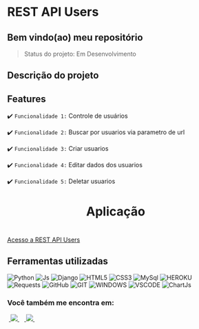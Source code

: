 <h1>REST API Users</h1>

<h2>Bem vindo(ao) meu repositório</h2>

>Status do projeto: Em Desenvolvimento

## Descrição do projeto

 <p align="justify"></p>
 
## Features

:heavy_check_mark: `Funcionalidade 1:`  Controle de usuários

:heavy_check_mark: `Funcionalidade 2:` Buscar por usuarios via parametro de url

:heavy_check_mark: `Funcionalidade 3:` Criar usuarios

:heavy_check_mark: `Funcionalidade 4:` Editar dados dos usuarios

:heavy_check_mark: `Funcionalidade 5:` Deletar usuarios

 
<div align='center'>
    <h1>Aplicação<h1>
</div>
<a href="https://rest-api-users-y18n.onrender.com/api/?format=json">Acesso a REST API Users</a>
            
## Ferramentas utilizadas

![Python](https://img.shields.io/badge/Python-14354C?style=for-the-badge&logo=python&logoColor=white)
![Js](https://img.shields.io/badge/JavaScript-323330?style=for-the-badge&logo=javascript&logoColor=F7DF1E)
![Django](https://img.shields.io/badge/django-%23092E20.svg?style=for-the-badge&logo=django&logoColor=white)
![HTML5](https://img.shields.io/badge/HTML5-E34F26?style=for-the-badge&logo=html5&logoColor=white)
![CSS3](https://img.shields.io/badge/CSS-239120?&style=for-the-badge&logo=css3&logoColor=white)
![MySql](https://img.shields.io/badge/MySQL-00000F?style=for-the-badge&logo=mysql&logoColor=white)
![HEROKU](https://img.shields.io/badge/Heroku-430098?style=for-the-badge&logo=heroku&logoColor=white)
![Requests](https://img.shields.io/badge/Requests-%2307405e.svg?style=for-the-badge&logo=Resquests&logoColor=white)
![GitHub](https://img.shields.io/badge/GitHub-100000?style=for-the-badge&logo=github&logoColor=white)
![GIT](https://img.shields.io/badge/Git-E34F26?style=for-the-badge&logo=git&logoColor=white)
![WINDOWS](https://img.shields.io/badge/Windows-017AD7?style=for-the-badge&logo=windows&logoColor=white)
![VSCODE](https://img.shields.io/badge/-Visual%20Studio%20Code-333333?style=flat&logo=visual-studio-code&logoColor=007ACC)
![ChartJs](https://img.shields.io/badge/ChartJs-%2307405e.svg?style=for-the-badge&logo=Resquests&logoColor=white)

### Você também me encontra em:
&nbsp;<a href="https://www.linkedin.com/in/habacuque-gosch-de-oliveira-993b45264/">
  <img src="https://img.shields.io/badge/linkedin-%230077B5.svg?style=for-the-badge&logo=linkedin&logoColor=white">
</a>&nbsp;
&nbsp;<a href="https://www.instagram.com/gosch_tlgd">
  <img src="https://img.shields.io/badge/Instagram-%23E4405F.svg?style=for-the-badge&logo=Instagram&logoColor=white">
</a>&nbsp;

